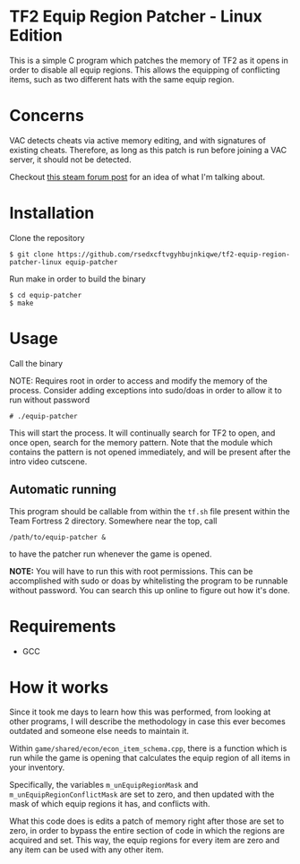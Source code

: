 # TF2 Equip Region Patcher - Linux Edition
This is a simple C program which patches the memory of TF2 as it opens in order to disable all equip regions. This allows the equipping of conflicting items, such as two different hats with the same equip region.
# Concerns
VAC detects cheats via active memory editing, and with signatures of existing cheats. Therefore, as long as this patch is run before joining a VAC server, it should not be detected.

Checkout [this steam forum post](https://steamcommunity.com/sharedfiles/filedetails/?id=951010440) for an idea of what I'm talking about.
# Installation
Clone the repository
```
$ git clone https://github.com/rsedxcftvgyhbujnkiqwe/tf2-equip-region-patcher-linux equip-patcher
```
Run make in order to build the binary
```
$ cd equip-patcher
$ make
```
# Usage
Call the binary

NOTE: Requires root in order to access and modify the memory of the process. Consider adding exceptions into sudo/doas in order to allow it to run without password
```
# ./equip-patcher
```
This will start the process. It will continually search for TF2 to open, and once open, search for the memory pattern. Note that the module which contains the pattern is not opened immediately, and will be present after the intro video cutscene.

## Automatic running
This program should be callable from within the `tf.sh` file present within the Team Fortress 2 directory. Somewhere near the top, call
```
/path/to/equip-patcher &
```
to have the patcher run whenever the game is opened. 

**NOTE:** You will have to run this with root permissions. This can be accomplished with sudo or doas by whitelisting the program to be runnable without password. You can search this up online to figure out how it's done.
# Requirements
- GCC
# How it works
Since it took me days to learn how this was performed, from looking at other programs, I will describe the methodology in case this ever becomes outdated and someone else needs to maintain it.

Within `game/shared/econ/econ_item_schema.cpp`, there is a function which is run while the game is opening that calculates the equip region of all items in your inventory.

Specifically, the variables `m_unEquipRegionMask` and `m_unEquipRegionConflictMask` are set to zero, and then updated with the mask of which equip regions it has, and conflicts with.

What this code does is edits a patch of memory right after those are set to zero, in order to bypass the entire section of code in which the regions are acquired and set. This way, the equip regions for every item are zero and any item can be used with any other item.
